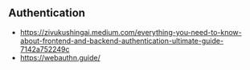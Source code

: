 ## Authentication
- https://zivukushingai.medium.com/everything-you-need-to-know-about-frontend-and-backend-authentication-ultimate-guide-7142a752249c
- https://webauthn.guide/